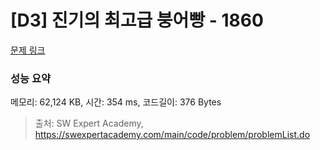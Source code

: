 # [D3] 진기의 최고급 붕어빵 - 1860 

[문제 링크](https://swexpertacademy.com/main/code/problem/problemDetail.do?contestProbId=AV5LsaaqDzYDFAXc) 

### 성능 요약

메모리: 62,124 KB, 시간: 354 ms, 코드길이: 376 Bytes



> 출처: SW Expert Academy, https://swexpertacademy.com/main/code/problem/problemList.do